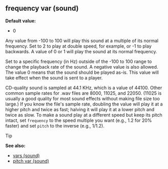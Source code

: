 ## frequency var (sound)

**Default value:**
+   0


Any value from -100 to 100 will play this sound at a multiple
of its normal frequency. Set to 2 to play at double speed, for example,
or -1 to play backwards. A value of 0 or 1 will play the sound at its
normal frequency. 

Set to a specific frequency (in Hz) outside
of the -100 to 100 range to change the playback rate of the sound. A
negative value is also allowed. The value 0 means that the sound should
be played as-is. This value will take effect when the sound is sent to a
player. 

CD-quality sound is sampled at 44.1 KHz, which is a
value of 44100. Other common sample rates for .wav files are 8000,
11025, and 22050. (11025 is usually a good quality for most sound
effects without making file size too large.) If you know the file\'s
sample rate, doubling the value will play it at a higher pitch and twice
as fast; halving it will play it at a lower pitch and twice as slow.
To make a sound play at a different speed but keep its pitch intact, set
`frequency` to the speed multiple you want (e.g., 1.2 for 20% faster)
and set `pitch` to the inverse (e.g., 1/1.2).

> [!TIP] 
> **See also:**
> +   [vars (sound)](/ref/sound/var.md) 
> +   [pitch var (sound)](/ref/sound/var/pitch.md) 